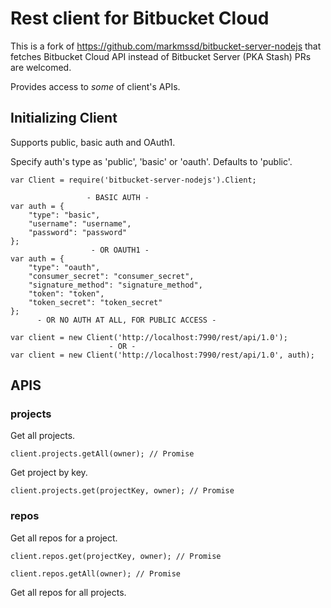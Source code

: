 
# Rest client for Bitbucket Cloud

This is a fork of https://github.com/markmssd/bitbucket-server-nodejs that fetches Bitbucket Cloud API instead of Bitbucket Server (PKA Stash)
PRs are welcomed.

Provides access to *some* of client's APIs.

## Initializing Client
Supports public, basic auth and OAuth1.

Specify auth's type as 'public', 'basic' or 'oauth'. Defaults to 'public'.

```
var Client = require('bitbucket-server-nodejs').Client;
```

```
                 - BASIC AUTH -
var auth = {
    "type": "basic",
    "username": "username",
    "password": "password"
};
                  - OR OAUTH1 -
var auth = {
    "type": "oauth",
    "consumer_secret": "consumer_secret",
    "signature_method": "signature_method",
    "token": "token",
    "token_secret": "token_secret"
};
      - OR NO AUTH AT ALL, FOR PUBLIC ACCESS -
```

```
var client = new Client('http://localhost:7990/rest/api/1.0');
                      - OR -
var client = new Client('http://localhost:7990/rest/api/1.0', auth);
```

## APIS

### projects

Get all projects.

```
client.projects.getAll(owner); // Promise
```

Get project by key.

```
client.projects.get(projectKey, owner); // Promise
```

### repos

Get all repos for a project.

```
client.repos.get(projectKey, owner); // Promise
```


```
client.repos.getAll(owner); // Promise
```

Get all repos for all projects.
